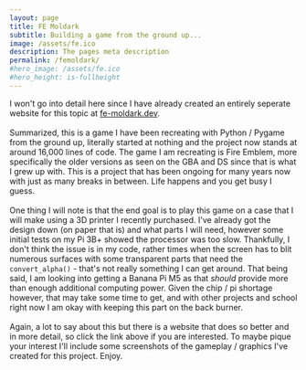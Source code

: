 ```yaml
---
layout: page
title: FE Moldark
subtitle: Building a game from the ground up...
image: /assets/fe.ico
description: The pages meta description
permalink: /femoldark/
#hero_image: /assets/fe.ico
#hero_height: is-fullheight
--- 
```


I won't go into detail here since I have already created an entirely seperate website for this topic at [fe-moldark.dev](https://www.fe-moldark.dev).
<br><br>
Summarized, this is a game I have been recreating with Python / Pygame from the ground up, literally started at nothing and the project now stands at around 16,000 lines of code. The game I am recreating is Fire Emblem, more specifically the older versions as seen on the GBA and DS since that is what I grew up with. This is a project that has been ongoing for many years now with just as many breaks in between. Life happens and you get busy I guess.
<br><br>
One thing I will note is that the end goal is to play this game on a case that I will make using a 3D printer I recently purchased. I've already got the design down (on paper that is) and what parts I will need, however some initial tests on my Pi 3B+ showed the processor was too slow. Thankfully, I don't think the issue is in my code, rather times when the screen has to blit numerous surfaces with some transparent parts that need the `convert_alpha()` - that's not really something I can get around. That being said, I am looking into getting a Banana Pi M5 as that _should_ provide more than enough additional computing power. Given the chip / pi shortage however, that may take some time to get, and with other projects and school right now I am okay with keeping this part on the back burner.
<br><br>
Again, a lot to say about this but there is a website that does so better and in more detail, so click the link above if you are interested. To maybe pique your interest I'll include some screenshots of the gameplay / graphics I've created for this project. Enjoy.
<br><br>
<center>
	<img src="/assets/femoldark/chapter config.png" alt=""><br>
	<img src="/assets/femoldark/armory.png" alt=""><br>
	<img src="/assets/femoldark/fog of war2.png" alt=""><br>
	<img src="/assets/femoldark/full enemy map.png" alt=""><br>
	<img src="/assets/femoldark/move map.png" alt=""><br>
	<img src="/assets/femoldark/player info.png" alt=""><br>
	<img src="/assets/femoldark/player phase.png" alt=""><br>
	<img src="/assets/femoldark/supply.png" alt=""><br>
	<img src="/assets/femoldark/trade chapter config.png" alt=""><br>
	<img src="/assets/femoldark/trade.png" alt=""><br>
</center>

